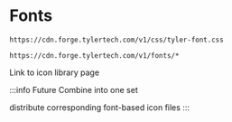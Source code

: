 # Fonts

```
https://cdn.forge.tylertech.com/v1/css/tyler-font.css
```

```
https://cdn.forge.tylertech.com/v1/fonts/*
```

Link to icon library page

:::info Future
Combine into one set

distribute corresponding font-based icon files
:::


